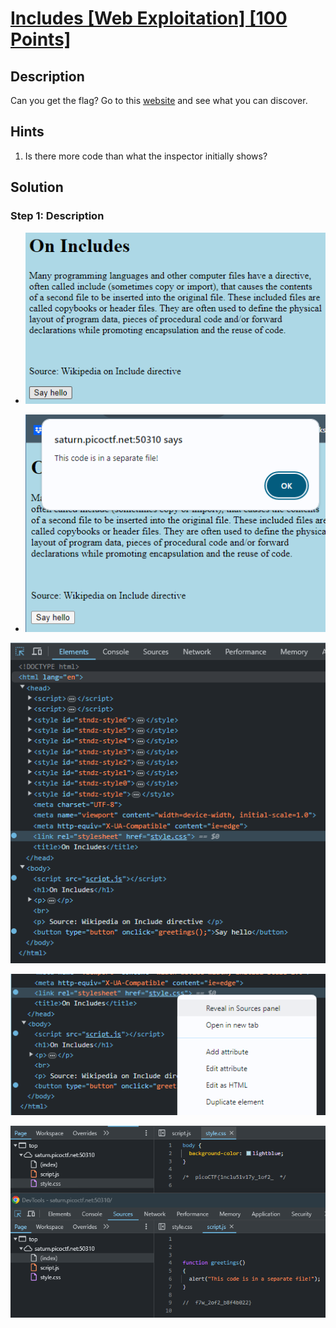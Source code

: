 # [Includes [Web Exploitation] [100 Points]](https://play.picoctf.org/practice/challenge/274?category=1&originalEvent=70&page=1) #

## Description ##
Can you get the flag?
Go to this [website](http://saturn.picoctf.net:50310/) and see what you can discover.

## Hints ##
1. Is there more code than what the inspector initially shows?

## Solution ##

### Step 1: Description ###
* ![](images/webpage.png)

* ![](images/webpage_sayHello.png)

![](images/webpage_inspect.png)

![](images/webpage_reveal.png)

![](images/webpage_includes.png)

